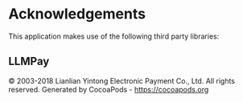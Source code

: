 # Acknowledgements
This application makes use of the following third party libraries:

## LLMPay

© 2003-2018 Lianlian Yintong Electronic Payment Co., Ltd. All rights reserved.
Generated by CocoaPods - https://cocoapods.org
